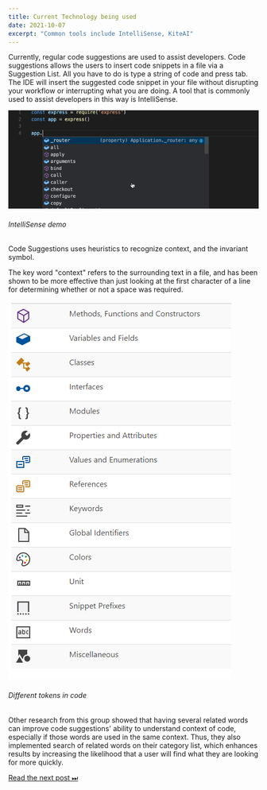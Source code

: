 ```yaml
---
title: Current Technology being used
date: 2021-10-07
excerpt: "Common tools include IntelliSense, KiteAI"
---
```


Currently, regular code suggestions are used to assist developers. Code suggestions allows the users to insert code snippets in a file via a Suggestion List. All you have to do is type a string of code and press tab. The IDE will insert the suggested code snippet in your file without disrupting your workflow or interrupting what you are doing. A tool that is commonly used to assist developers in this way is IntelliSense.

![intellisense demo](./img/intellisense.gif)

###### IntelliSense demo

Code Suggestions uses heuristics to recognize context, and the invariant symbol.

The key word "context" refers to the surrounding text in a file, and has been shown to be more effective than just looking at the first character of a line for determining whether or not a space was required.

![intellisense icons](img/intellisense-symbols.png)

###### Different tokens in code

Other research from this group showed that having several related words can improve code suggestions' ability to understand context of code, especially if those words are used in the same context. Thus, they also implemented search of related words on their category list, which enhances results by increasing the likelihood that a user will find what they are looking for more quickly.

[Read the next post ⏭](future-impact)
